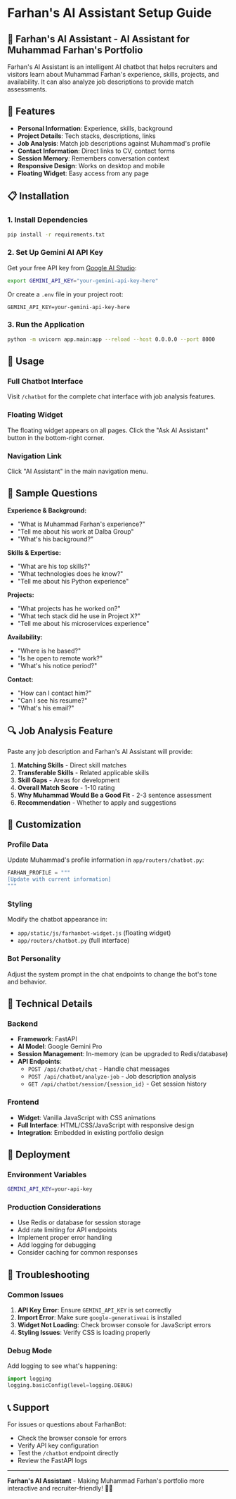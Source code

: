 # Farhan's AI Assistant Setup Guide

## 🤖 Farhan's AI Assistant - AI Assistant for Muhammad Farhan's Portfolio

Farhan's AI Assistant is an intelligent AI chatbot that helps recruiters and visitors learn about Muhammad Farhan's experience, skills, projects, and availability. It can also analyze job descriptions to provide match assessments.

## 🚀 Features

- **Personal Information**: Experience, skills, background
- **Project Details**: Tech stacks, descriptions, links
- **Job Analysis**: Match job descriptions against Muhammad's profile
- **Contact Information**: Direct links to CV, contact forms
- **Session Memory**: Remembers conversation context
- **Responsive Design**: Works on desktop and mobile
- **Floating Widget**: Easy access from any page

## 📋 Installation

### 1. Install Dependencies

```bash
pip install -r requirements.txt
```

### 2. Set Up Gemini AI API Key

Get your free API key from [Google AI Studio](https://makersuite.google.com/app/apikey):

```bash
export GEMINI_API_KEY="your-gemini-api-key-here"
```

Or create a `.env` file in your project root:

```env
GEMINI_API_KEY=your-gemini-api-key-here
```

### 3. Run the Application

```bash
python -m uvicorn app.main:app --reload --host 0.0.0.0 --port 8000
```

## 🎯 Usage

### Full Chatbot Interface
Visit `/chatbot` for the complete chat interface with job analysis features.

### Floating Widget
The floating widget appears on all pages. Click the "Ask AI Assistant" button in the bottom-right corner.

### Navigation Link
Click "AI Assistant" in the main navigation menu.

## 💬 Sample Questions

**Experience & Background:**
- "What is Muhammad Farhan's experience?"
- "Tell me about his work at Dalba Group"
- "What's his background?"

**Skills & Expertise:**
- "What are his top skills?"
- "What technologies does he know?"
- "Tell me about his Python experience"

**Projects:**
- "What projects has he worked on?"
- "What tech stack did he use in Project X?"
- "Tell me about his microservices experience"

**Availability:**
- "Where is he based?"
- "Is he open to remote work?"
- "What's his notice period?"

**Contact:**
- "How can I contact him?"
- "Can I see his resume?"
- "What's his email?"

## 🔍 Job Analysis Feature

Paste any job description and Farhan's AI Assistant will provide:

1. **Matching Skills** - Direct skill matches
2. **Transferable Skills** - Related applicable skills  
3. **Skill Gaps** - Areas for development
4. **Overall Match Score** - 1-10 rating
5. **Why Muhammad Would Be a Good Fit** - 2-3 sentence assessment
6. **Recommendation** - Whether to apply and suggestions

## 🎨 Customization

### Profile Data
Update Muhammad's profile information in `app/routers/chatbot.py`:

```python
FARHAN_PROFILE = """
[Update with current information]
"""
```

### Styling
Modify the chatbot appearance in:
- `app/static/js/farhanbot-widget.js` (floating widget)
- `app/routers/chatbot.py` (full interface)

### Bot Personality
Adjust the system prompt in the chat endpoints to change the bot's tone and behavior.

## 🔧 Technical Details

### Backend
- **Framework**: FastAPI
- **AI Model**: Google Gemini Pro
- **Session Management**: In-memory (can be upgraded to Redis/database)
- **API Endpoints**: 
  - `POST /api/chatbot/chat` - Handle chat messages
  - `POST /api/chatbot/analyze-job` - Job description analysis
  - `GET /api/chatbot/session/{session_id}` - Get session history

### Frontend
- **Widget**: Vanilla JavaScript with CSS animations
- **Full Interface**: HTML/CSS/JavaScript with responsive design
- **Integration**: Embedded in existing portfolio design

## 🚀 Deployment

### Environment Variables
```bash
GEMINI_API_KEY=your-api-key
```

### Production Considerations
- Use Redis or database for session storage
- Add rate limiting for API endpoints
- Implement proper error handling
- Add logging for debugging
- Consider caching for common responses

## 🐛 Troubleshooting

### Common Issues

1. **API Key Error**: Ensure `GEMINI_API_KEY` is set correctly
2. **Import Error**: Make sure `google-generativeai` is installed
3. **Widget Not Loading**: Check browser console for JavaScript errors
4. **Styling Issues**: Verify CSS is loading properly

### Debug Mode
Add logging to see what's happening:

```python
import logging
logging.basicConfig(level=logging.DEBUG)
```

## 📞 Support

For issues or questions about FarhanBot:
- Check the browser console for errors
- Verify API key configuration
- Test the `/chatbot` endpoint directly
- Review the FastAPI logs

---

**Farhan's AI Assistant** - Making Muhammad Farhan's portfolio more interactive and recruiter-friendly! 🤖✨ 